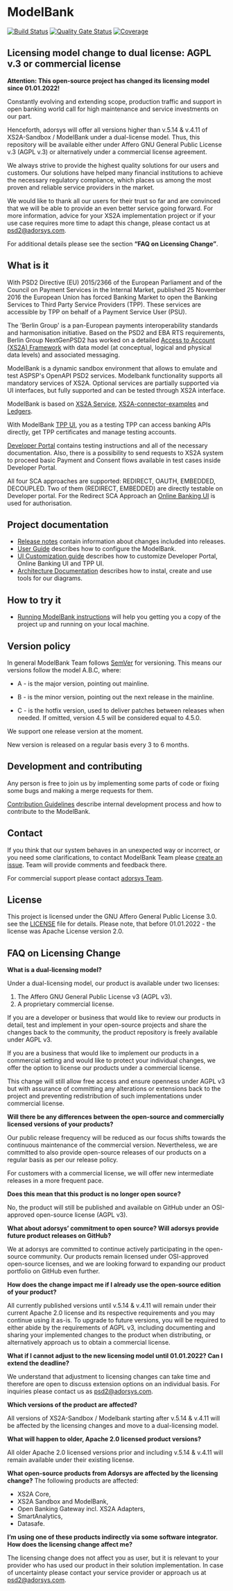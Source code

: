 # ModelBank

[![Build Status](https://api.travis-ci.com/adorsys/XS2A-Sandbox.svg?branch=master)](https://travis-ci.com/adorsys/XS2A-Sandbox)
[![Quality Gate Status](https://sonarcloud.io/api/project_badges/measure?project=adorsys_XS2A-Sandbox&metric=alert_status)](https://sonarcloud.io/dashboard?id=adorsys_XS2A-Sandbox)
[![Coverage](https://sonarcloud.io/api/project_badges/measure?project=adorsys_XS2A-Sandbox&metric=coverage)](https://sonarcloud.io/dashboard?id=adorsys_XS2A-Sandbox)

## Licensing model change to dual license: AGPL v.3 or commercial license

**Attention: This open-source project has changed its licensing model since 01.01.2022!**

Constantly evolving and extending scope, production traffic and support in open banking
world call for high maintenance and service investments on our part.

Henceforth, adorsys will offer all versions higher than v.5.14 &amp; v.4.11 of XS2A-Sandbox /
ModelBank under a dual-license model. Thus, this repository will be available either under
Affero GNU General Public License v.3 (AGPL v.3) or alternatively under a commercial license
agreement.

We always strive to provide the highest quality solutions for our users and customers. Our
solutions have helped many financial institutions to achieve the necessary regulatory
compliance, which places us among the most proven and reliable service providers in the
market.

We would like to thank all our users for their trust so far and are convinced that we will be
able to provide an even better service going forward.
For more information, advice for your XS2A implementation project or if your use case
requires more time to adapt this change, please contact us at psd2@adorsys.com.

For additional details please see the section **“FAQ on Licensing Change”**.

## What is it

With PSD2 Directive (EU) 2015/2366 of the European Parliament and of the Council on Payment Services in the Internal Market, published 25 November 2016
the European Union has forced Banking Market to open the Banking Services to Third Party Service Providers (TPP). These services are accessible by TPP on behalf of a Payment Service User (PSU).

The 'Berlin Group' is a pan-European payments interoperability standards and harmonisation initiative. Based on the PSD2 and EBA RTS requirements, Berlin Group NextGenPSD2 has worked on a detailed [Access to Account (XS2A) Framework](https://www.berlin-group.org/psd2-access-to-bank-accounts) with data model (at conceptual, logical and physical data levels) and associated messaging.

ModelBank is a dynamic sandbox environment that allows to emulate and test ASPSP's OpenAPI PSD2 services.
Modelbank functionality supports all mandatory services of XS2A. Optional services are partially supported via UI interfaces, but fully supported and can be tested through XS2A interface.

ModelBank is based on [XS2A Service](https://github.com/adorsys/xs2a), [XS2A-connector-examples](https://github.com/adorsys/xs2a-connector-examples) and [Ledgers](https://github.com/adorsys/ledgers).

With ModelBank [TPP UI](https://github.com/adorsys/XS2A-Sandbox/tree/master/tpp-ui), you as a testing TPP can access banking APIs directly, get TPP certificates and manage testing accounts.

[Developer Portal](https://github.com/adorsys/XS2A-Sandbox/tree/master/developer-portal-ui) contains testing instructions and all of the necessary documentation. Also, there is a possibility to send requests to XS2A system to proceed basic Payment and Consent flows available in test cases inside Developer Portal.

All four SCA approaches are supported: REDIRECT, OAUTH, EMBEDDED, DECOUPLED. Two of them (REDIRECT, EMBEDDED) are directly testable on Developer portal. For the Redirect SCA Approach an [Online Banking UI](https://github.com/adorsys/XS2A-Sandbox/tree/master/oba-ui) is used for authorisation.

## Project documentation

-   [Release notes](https://github.com/adorsys/XS2A-Sandbox/tree/master/docs/release_notes) contain information about changes included into releases.
-   [User Guide](https://github.com/adorsys/XS2A-Sandbox/tree/master/docs/user-guide.md) describes how to configure the ModelBank.
-   [UI Customization guide](https://github.com/adorsys/XS2A-Sandbox/blob/master/docs/customization_guide/UIs_customization_guide.md) describes how to customize Developer Portal, Online Banking UI and TPP UI.
-   [Architecture Documentation](https://github.com/adorsys/XS2A-Sandbox/blob/master/docs/arc42/README.adoc) describes how to instal, create and use tools for our diagrams.

## How to try it

-   [Running ModelBank instructions](https://github.com/adorsys/XS2A-Sandbox/tree/master/docs/running-modelbank.md) will help you getting you a copy of the project up and running on your local machine.

## Version policy

In general ModelBank Team follows [SemVer](https://semver.org/) for versioning. This means our versions follow the model A.B.C, where:

-   A - is the major version, pointing out mainline.

-   B - is the minor version, pointing out the next release in the mainline.

-   C - is the hotfix version, used to deliver patches between releases when needed. If omitted, version 4.5 will be considered equal to 4.5.0.

We support one release version at the moment.

New version is released on a regular basis every 3 to 6 months.

## Development and contributing

Any person is free to join us by implementing some parts of code or fixing some bugs and making a merge requests for them.

[Contribution Guidelines](https://github.com/adorsys/XS2A-Sandbox/tree/master/docs/Contribution-Guidelines.md) describe internal development process and how to contribute to the ModelBank.

## Contact

If you think that our system behaves in an unexpected way or incorrect, or you need some clarifications, to contact ModelBank Team please [create an issue](https://github.com/adorsys/XS2A-Sandbox/issues). Team will provide comments and feedback there.

For commercial support please contact [adorsys Team](https://adorsys-platform.de/solutions/).

## License

This project is licensed under the GNU Affero General Public License 3.0. see the [LICENSE](https://www.gnu.org/licenses/agpl-3.0.html) file for details.
Please note, that before 01.01.2022 - the license was Apache License version 2.0.

## FAQ on Licensing Change

**What is a dual-licensing model?**

Under a dual-licensing model, our product is available under two licenses:

1. The Affero GNU General Public License v3 (AGPL v3).
2. A proprietary commercial license.

If you are a developer or business that would like to review our products in detail, test and
implement in your open-source projects and share the changes back to the community, the product
repository is freely available under AGPL v3.

If you are a business that would like to implement our products in a commercial setting and would
like to protect your individual changes, we offer the option to license our products under a
commercial license.

This change will still allow free access and ensure openness under AGPL v3 but with assurance of
committing any alterations or extensions back to the project and preventing redistribution of such
implementations under commercial license.

**Will there be any differences between the open-source and commercially licensed versions of your
products?**

Our public release frequency will be reduced as our focus shifts towards the continuous
maintenance of the commercial version. Nevertheless, we are committed to also provide
open-source releases of our products on a regular basis as per our release policy.

For customers with a commercial license, we will offer new intermediate releases in a more
frequent pace.

**Does this mean that this product is no longer open source?**

No, the product will still be published and available on GitHub under an OSI-approved open-source
license (AGPL v3).

**What about adorsys’ commitment to open source? Will adorsys provide future product releases on
GitHub?**

We at adorsys are committed to continue actively participating in the open-source community. Our
products remain licensed under OSI-approved open-source licenses, and we are looking forward to
expanding our product portfolio on GitHub even further.

**How does the change impact me if I already use the open-source edition of your product?**

All currently published versions until v.5.14 &amp; v.4.11 will remain under their current Apache 2.0
license and its respective requirements and you may continue using it as-is. To upgrade to future
versions, you will be required to either abide by the requirements of AGPL v3, including documenting
and sharing your implemented changes to the product when distributing, or alternatively approach
us to obtain a commercial license.

**What if I cannot adjust to the new licensing model until 01.01.2022? Can I extend the deadline?**

We understand that adjustment to licensing changes can take time and therefore are open to discuss
extension options on an individual basis. For inquiries please contact us as psd2@adorsys.com.

**Which versions of the product are affected?**

All versions of XS2A-Sandbox / Modelbank starting after v.5.14 &amp; v.4.11 will be affected by the
licensing changes and move to a dual-licensing model.

**What will happen to older, Apache 2.0 licensed product versions?**

All older Apache 2.0 licensed versions prior and including v.5.14 &amp; v.4.11 will remain available
under their existing license.

**What open-source products from Adorsys are affected by the licensing change?**
The following products are affected:

-   XS2A Core,
-   XS2A Sandbox and ModelBank,
-   Open Banking Gateway incl. XS2A Adapters,
-   SmartAnalytics,
-   Datasafe.

**I’m using one of these products indirectly via some software integrator. How does the licensing
change affect me?**

The licensing change does not affect you as user, but it is relevant to your provider who has used our
product in their solution implementation. In case of uncertainty please contact your service provider
or approach us at psd2@adorsys.com.
